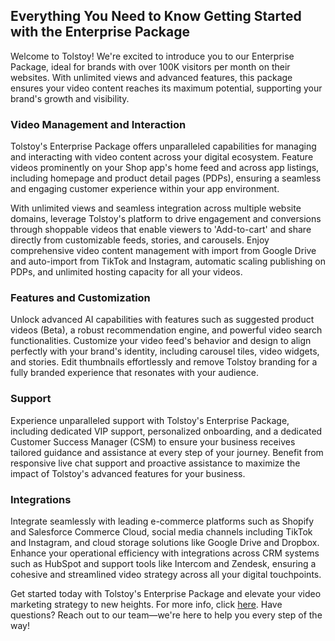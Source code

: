## Everything You Need to Know Getting Started with the Enterprise Package

Welcome to Tolstoy! We're excited to introduce you to our Enterprise Package, ideal for brands with over 100K visitors per month on their websites. With unlimited views and advanced features, this package ensures your video content reaches its maximum potential, supporting your brand's growth and visibility.

### Video Management and Interaction

Tolstoy's Enterprise Package offers unparalleled capabilities for managing and interacting with video content across your digital ecosystem. Feature videos prominently on your Shop app's home feed and across app listings, including homepage and product detail pages (PDPs), ensuring a seamless and engaging customer experience within your app environment.

With unlimited views and seamless integration across multiple website domains, leverage Tolstoy's platform to drive engagement and conversions through shoppable videos that enable viewers to 'Add-to-cart' and share directly from customizable feeds, stories, and carousels. Enjoy comprehensive video content management with import from Google Drive and auto-import from TikTok and Instagram, automatic scaling publishing on PDPs, and unlimited hosting capacity for all your videos.

### Features and Customization

Unlock advanced AI capabilities with features such as suggested product videos (Beta), a robust recommendation engine, and powerful video search functionalities. Customize your video feed's behavior and design to align perfectly with your brand's identity, including carousel tiles, video widgets, and stories. Edit thumbnails effortlessly and remove Tolstoy branding for a fully branded experience that resonates with your audience.

### Support

Experience unparalleled support with Tolstoy's Enterprise Package, including dedicated VIP support, personalized onboarding, and a dedicated Customer Success Manager (CSM) to ensure your business receives tailored guidance and assistance at every step of your journey. Benefit from responsive live chat support and proactive assistance to maximize the impact of Tolstoy's advanced features for your business.

### Integrations

Integrate seamlessly with leading e-commerce platforms such as Shopify and Salesforce Commerce Cloud, social media channels including TikTok and Instagram, and cloud storage solutions like Google Drive and Dropbox. Enhance your operational efficiency with integrations across CRM systems such as HubSpot and support tools like Intercom and Zendesk, ensuring a cohesive and streamlined video strategy across all your digital touchpoints.


Get started today with Tolstoy's Enterprise Package and elevate your video marketing strategy to new heights. For more info, click [here](https://www.gotolstoy.com/pricing#). Have questions? Reach out to our team—we're here to help you every step of the way!
